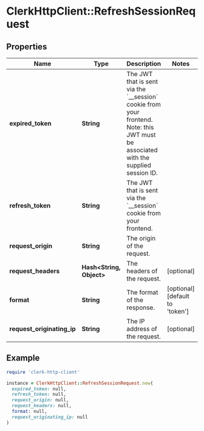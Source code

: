 # ClerkHttpClient::RefreshSessionRequest

## Properties

| Name | Type | Description | Notes |
| ---- | ---- | ----------- | ----- |
| **expired_token** | **String** | The JWT that is sent via the &#x60;__session&#x60; cookie from your frontend. Note: this JWT must be associated with the supplied session ID. |  |
| **refresh_token** | **String** | The JWT that is sent via the &#x60;__session&#x60; cookie from your frontend. |  |
| **request_origin** | **String** | The origin of the request. |  |
| **request_headers** | **Hash&lt;String, Object&gt;** | The headers of the request. | [optional] |
| **format** | **String** | The format of the response. | [optional][default to &#39;token&#39;] |
| **request_originating_ip** | **String** | The IP address of the request. | [optional] |

## Example

```ruby
require 'clerk-http-client'

instance = ClerkHttpClient::RefreshSessionRequest.new(
  expired_token: null,
  refresh_token: null,
  request_origin: null,
  request_headers: null,
  format: null,
  request_originating_ip: null
)
```

